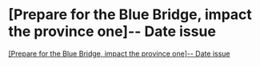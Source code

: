 # [Prepare for the Blue Bridge, impact the province one]-- Date issue
[[Prepare for the Blue Bridge, impact the province one]-- Date issue](https://aiwithcloud.com/2022/09/19/prepare_for_the_blue_bridge_impact_the_province_one___date_issue/)